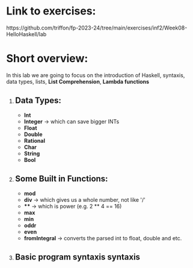 <h1>Link to exercises:</h1>
<p>https://github.com/triffon/fp-2023-24/tree/main/exercises/inf2/Week08-HelloHaskell/lab</p>
<h1>Short overview: </h1>
<p>In this lab we are going to focus on the introduction of Haskell, syntaxis, data types, lists, <b>List Comprehension</b>, <b>Lambda functions</b> </br>
<ol>
  <li>
    <h2>Data Types:</h2>
      <ul>
        <li><b>Int</b></li>
        <li><b>Integer</b> -> which can save bigger INTs</li>
        <li><b>Float</b></li>
        <li><b>Double</b></li>
        <li><b>Rational</b></li>
        <li><b>Char</b></li>
        <li><b>String</b></li>
        <li><b>Bool</b></li>
      </ul>
  </li>
  <li>
    <h2>Some Built in Functions:</h2>
      <ul>
        <li><b>mod</b></li>
        <li><b>div</b> -> which gives us a whole number, not like '/'</li>
        <li><b>**</b> -> which is power (e.g. 2 ** 4 == 16)</li>
        <li><b>max</b></li>
        <li><b>min</b></li>
        <li><b>oddr</b></li>
        <li><b>even</b></li>
        <li><b>fromIntegral</b> -> converts the parsed int to float, double and etc.</li>
      </ul>
  </li>
  <li>
    <h2>Basic program syntaxis syntaxis</h2>
    <img src="![image](https://github.com/Long1908/FP_Haskell/assets/56315912/8156f3a0-ecfc-42a1-bafa-f0e5190978a3)
" alt="">
  </li>
</ol>
